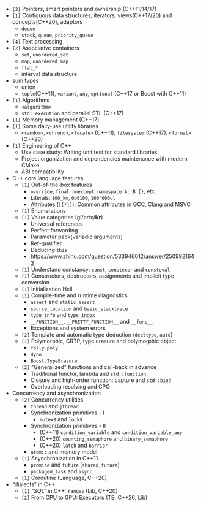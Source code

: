 * `[2]` Pointers, smart pointers and ownership (C++11/14/17)
* `[1]` Contiguous data structures, iterators, views(C++17/20) and concepts(C++20), adaptors
	* `deque`
	* `stack`, `queue`, `priority_queue`
* `[4]` Text processing
* `[2]` Associative containers
  * `set`, `unordered_set`
  * `map`, `unordered_map`
  * `flat_*`
  * interval data structure
* sum types
  * union
  * `tuple`(C++11), `variant`, `any`, `optional` (C++17 or Boost with C++11)
* `[1]` Algorithms
  * `<algorithm>`
  * `std::execution` and parallel STL (C++17)
* `[1]` Memory management (C++17)
* `[1]` Some daily-use utility libraries
  * `<random>`, `<chrono>`, `<locale>` (C++11), `filesystem` (C++17), `<format>` (C++20)
* `[1]` Engineering of C++
	* Use case study: Writing unit test for standard libraries.
	* Project organization and  dependencies maintenance with modern CMake
	* ABI compatibility
* C++ core language features
  * `[1]` Out-of-the-box features
    * `override`, `final`, `noexcept`, `namespace A::B {}`, etc.
    * Literals: `100_km`, `0b0100`, `100'000ul`
    * Attributes (`[[*]]`): Common attributes in GCC, Clang and MSVC
  * `[1]` Enumerations
  * `[1]` Value categories (gl/pr/x/**l/r**)
    * Universal references
    * Perfect forwarding
    * Parameter pack(variadic arguments)
    * Ref-qualifier
    * Deducing `this`
    * https://www.zhihu.com/question/533946012/answer/2509921643
  * `[1]` Understand constancy: `const`, `constexpr` and `consteval`
  * `[1]` Constructors, destructors, assignments and implicit type conversion
  * `[1]` Initialization Hell
  * `[1]` Compile-time and runtime diagnostics
    * `assert` and `static_assert`
    * `source_location` and `basic_stacktrace`
    * `type_info` and `type_index`
    * `__FUNCTION__`, `__PRETTY_FUNCTION__` and `__func__`
    * Exceptions and system errors
  * `[2]` Template and automatic type deduction (`decltype`, `auto`)
  * `[1]` Polymorphic, CRTP, type erasure and polymorphic object
	  * `folly.poly`
	  * `dyno`
	  * `Boost.TypeErasure`
  * `[2]` "Generalized" functions and call-back in advance
    * Traditional functor, lambda and `std::function`
    * Closure and high-order function: capture and `std::bind`
    * Overloading resolving and CPO
* Concurrency and asynchronization
  * `[2]` Concurrency utilities
      * `thread` and `jthread`
    * Synchronization primitives - I
      * `mutex`s and `lock`s
    * Synchronization primitives - II
      * (C++11) `condition_variable` and `condition_variable_any`
      * (C++20) `counting_semaphore` and `binary_semaphore`
      * (C++20) `latch` and `barrier`
    * `atomic` and memory model
  * `[1]` Asynchronization in C++11
    * `promise` and `future` (`shared_future`)
    * `packaged_task` and `async`
  * `[1]` Coroutine (Language, C++20)
* “dialects” in C++
  * `[1]` _"SQL"_ in C++: `ranges` (Lib, C++20)
  * `[2]` From CPU to GPU: Executors (TS, C++26, Lib)

